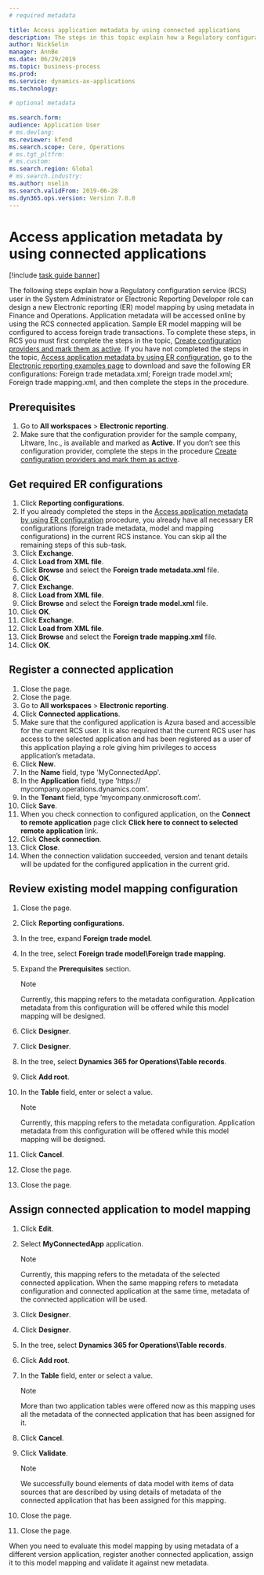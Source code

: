 ```yaml
--- 
# required metadata 
 
title: Access application metadata by using connected applications
description: The steps in this topic explain how a Regulatory configuration service (RCS) user can design a new Electronic reporting (ER) model mapping by using metadata in Finance and Operations.
author: NickSelin
manager: AnnBe 
ms.date: 06/29/2019
ms.topic: business-process 
ms.prod:  
ms.service: dynamics-ax-applications 
ms.technology:  
 
# optional metadata 
 
ms.search.form: 
audience: Application User 
# ms.devlang:  
ms.reviewer: kfend
ms.search.scope: Core, Operations 
# ms.tgt_pltfrm:  
# ms.custom:  
ms.search.region: Global
# ms.search.industry: 
ms.author: nselin
ms.search.validFrom: 2019-06-28 
ms.dyn365.ops.version: Version 7.0.0 
---
```

# Access application metadata by using connected applications

[!include [task guide banner](../../includes/task-guide-banner.md)]

The following steps explain how a Regulatory configuration service (RCS) user in the System Administrator or Electronic Reporting Developer role can design a new Electronic reporting (ER) model mapping by using metadata in Finance and Operations. Application metadata will be accessed online by using the RCS connected application. Sample ER model mapping will be configured to access foreign trade transactions. To complete these steps, in RCS you must first complete the steps in the topic, [Create configuration providers and mark them as active](er-configuration-provider-mark-it-active-2016-11.md). If you have not completed the steps in the topic, [Access application metadata by using ER configuration](access-application-metadata-er-configuration.md), go to the [Electronic reporting examples page](https://go.microsoft.com/fwlink/?linkid=862266) to download and save the following ER configurations: Foreign trade metadata.xml; Foreign trade model.xml; Foreign trade mapping.xml, and then complete the steps in the procedure.

## Prerequisites
1. Go to **All workspaces** > **Electronic reporting**. 
2. Make sure that the configuration provider for the sample company, Litware, Inc., is available and marked as **Active**. If you don’t see this configuration provider, complete the steps in the procedure [Create configuration providers and mark them as active](er-configuration-provider-mark-it-active-2016-11.md). 

## Get required ER configurations
1. Click **Reporting configurations**. 
2. If you already completed the steps in the [Access application metadata by using ER configuration](access-application-metadata-er-configuration.md) procedure, you already have all necessary ER configurations (foreign trade metadata, model and mapping configurations) in the current RCS instance. You can skip all the remaining steps of this sub-task. 
3. Click **Exchange**. 
4. Click **Load from XML file**. 
5. Click **Browse** and select the **Foreign trade metadata.xml** file. 
6. Click **OK**. 
7. Click **Exchange**. 
8. Click **Load from XML file**. 
9. Click **Browse** and select the **Foreign trade model.xml** file. 
10. Click **OK**. 
11. Click **Exchange**. 
12. Click **Load from XML file**. 
13. Click **Browse** and select the **Foreign trade mapping.xml** file. 
14. Click **OK**. 

## Register a connected application
1. Close the page. 
2. Close the page. 
3. Go to **All workspaces** > **Electronic reporting**. 
4. Click **Connected applications**. 
5. Make sure that the configured application is Azura based and accessible for the current RCS user. It is also required that the current RCS user has access to the selected application and has been registered as a user of this application playing a role giving him privileges to access application’s metadata. 
6. Click **New**. 
7. In the **Name** field, type 'MyConnectedApp'. 
8. In the **Application** field, type 'https:// mycompany.operations.dynamics.com'. 
9. In the **Tenant** field, type ‘mycompany.onmicrosoft.com’. 
10. Click **Save**. 
11. When you check connection to configured application, on the **Connect to remote application** page click **Click here to connect to selected remote application** link. 
12. Click **Check connection**. 
13. Click **Close**. 
14. When the connection validation succeeded, version and tenant details will be updated for the configured application in the current grid. 

## Review existing model mapping configuration
1. Close the page. 
2. Click **Reporting configurations**. 
3. In the tree, expand **Foreign trade model**. 
4. In the tree, select **Foreign trade model\Foreign trade mapping**. 
5. Expand the **Prerequisites** section. 

    > [!NOTE]
    > Currently, this mapping refers to the metadata configuration. Application metadata from this configuration will be offered while this model mapping will be designed. 

6. Click **Designer**. 
7. Click **Designer**. 
8. In the tree, select **Dynamics 365 for Operations\Table records**. 
9. Click **Add root**. 
10. In the **Table** field, enter or select a value. 

    > [!NOTE]
    > Currently, this mapping refers to the metadata configuration. Application metadata from this configuration will be offered while this model mapping will be designed. 

11. Click **Cancel**. 
12. Close the page. 
13. Close the page. 

## Assign connected application to model mapping 
1. Click **Edit**. 
2. Select **MyConnectedApp** application. 

    > [!NOTE]
    > Currently, this mapping refers to the metadata of the selected connected application. When the same mapping refers to metadata configuration and connected application at the same time, metadata of the connected application will be used. 

3. Click **Designer**. 
4. Click **Designer**. 
5. In the tree, select **Dynamics 365 for Operations\Table records**. 
6. Click **Add root**. 
7. In the **Table** field, enter or select a value. 

    > [!NOTE]
    > More than two application tables were offered now as this mapping uses all the metadata of the connected application that has been assigned for it. 

8. Click **Cancel**. 
9. Click **Validate**. 

    > [!NOTE]
    > We successfully bound elements of data model with items of data sources that are described by using details of metadata of the connected application that has been assigned for this mapping. 

10. Close the page. 
11. Close the page. 

When you need to evaluate this model mapping by using metadata of a different version application, register another connected application, assign it to this model mapping and validate it against new metadata.
